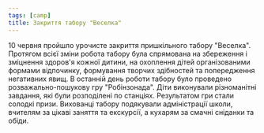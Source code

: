 ```yaml
---
tags: [camp]
title: Закриття табору "Веселка"
---
```


10 червня пройшло урочисте закриття пришкільного табору "Веселка". Протягом всієї зміни робота табору була спрямована на збереження і зміцнення здоров'я кожної дитини, на охоплення дітей організованими формами відпочинку, формування творчих здібностей та попередження негативних явищ. В останній день роботи табору було проведено розважально-пошукову гру "Робінзонада". Діти виконували різноманітні завдання, які були розподілені по станціях. Результатом гри стали солодкі призи. Вихованці табору подякували адміністрації школи, вчителям за цікаві заняття та екскурсії, а кухарям за смачні сніданки та обіди.
